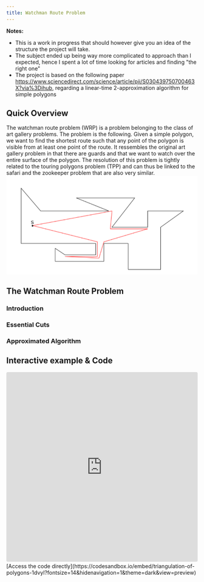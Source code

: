 ```yaml
---
title: Watchman Route Problem
---
```


**Notes:** 
- This is a work in progress that should however give you an idea of the structure the project will take. 
- The subject ended up being way more complicated to approach than I expected, hence I spent a lot of time looking for articles and finding "the right one"
- The project is based on the following paper https://www.sciencedirect.com/science/article/pii/S030439750700463X?via%3Dihub, regarding a linear-time 2-approximation algorithm for simple polygons


## Quick Overview
The watchman route problem (WRP) is a problem belonging to the class of art gallery
problems. The problem is the following. Given a simple polygon, we want to find the
shortest route such that any point of the polygon is visible from at least one point of the
route. It ressembles the original art gallery problem in that there are guards and that
we want to watch over the entire surface of the polygon. The resolution of this problem
is tightly related to the touring polygons problem (TPP) and can thus be linked to the
safari and the zookeeper problem that are also very similar.
![Test image](./github_img_test.png)

## The Watchman Route Problem

### Introduction

### Essential Cuts

### Approximated Algorithm



## Interactive example & Code

<iframe src="https://codesandbox.io/embed/triangulation-of-polygons-1dvyl?fontsize=14&hidenavigation=1&theme=dark&view=preview"
     style="width:100%; height:500px; border:0; border-radius: 4px; overflow:hidden;"
     title="Triangulation of polygons"
     allow="accelerometer; ambient-light-sensor; camera; encrypted-media; geolocation; gyroscope; hid; microphone; midi; payment; usb; vr; xr-spatial-tracking"
     sandbox="allow-forms allow-modals allow-popups allow-presentation allow-same-origin allow-scripts"
   ></iframe>
   [Access the code directly](https://codesandbox.io/embed/triangulation-of-polygons-1dvyl?fontsize=14&hidenavigation=1&theme=dark&view=preview)
